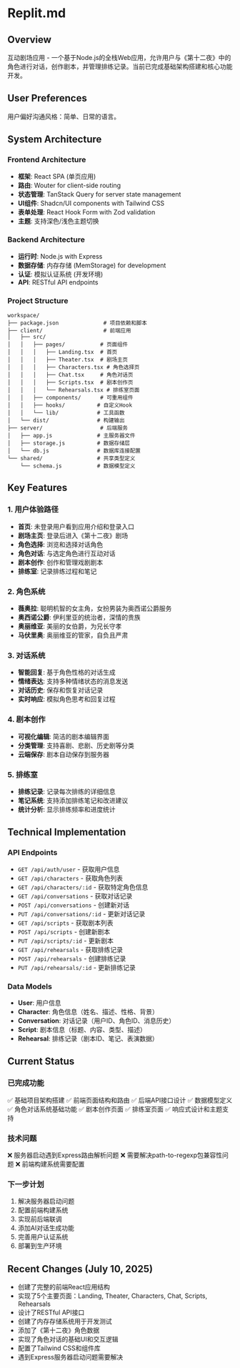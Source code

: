 # Replit.md

## Overview

互动剧场应用 - 一个基于Node.js的全栈Web应用，允许用户与《第十二夜》中的角色进行对话，创作剧本，并管理排练记录。当前已完成基础架构搭建和核心功能开发。

## User Preferences

用户偏好沟通风格：简单、日常的语言。

## System Architecture

### Frontend Architecture
- **框架**: React SPA (单页应用)
- **路由**: Wouter for client-side routing
- **状态管理**: TanStack Query for server state management
- **UI组件**: Shadcn/UI components with Tailwind CSS
- **表单处理**: React Hook Form with Zod validation
- **主题**: 支持深色/浅色主题切换

### Backend Architecture
- **运行时**: Node.js with Express
- **数据存储**: 内存存储 (MemStorage) for development
- **认证**: 模拟认证系统 (开发环境)
- **API**: RESTful API endpoints

### Project Structure
```
workspace/
├── package.json              # 项目依赖和脚本
├── client/                   # 前端应用
│   ├── src/
│   │   ├── pages/           # 页面组件
│   │   │   ├── Landing.tsx  # 首页
│   │   │   ├── Theater.tsx  # 剧场主页
│   │   │   ├── Characters.tsx # 角色选择页
│   │   │   ├── Chat.tsx     # 角色对话页
│   │   │   ├── Scripts.tsx  # 剧本创作页
│   │   │   └── Rehearsals.tsx # 排练室页面
│   │   ├── components/      # 可重用组件
│   │   ├── hooks/          # 自定义Hook
│   │   └── lib/            # 工具函数
│   └── dist/               # 构建输出
├── server/                  # 后端服务
│   ├── app.js              # 主服务器文件
│   ├── storage.js          # 数据存储层
│   └── db.js               # 数据库连接配置
└── shared/                 # 共享类型定义
    └── schema.js           # 数据模型定义
```

## Key Features

### 1. 用户体验路径
- **首页**: 未登录用户看到应用介绍和登录入口
- **剧场主页**: 登录后进入《第十二夜》剧场
- **角色选择**: 浏览和选择对话角色
- **角色对话**: 与选定角色进行互动对话
- **剧本创作**: 创作和管理戏剧剧本
- **排练室**: 记录排练过程和笔记

### 2. 角色系统
- **薇奥拉**: 聪明机智的女主角，女扮男装为奥西诺公爵服务
- **奥西诺公爵**: 伊利里亚的统治者，深情的贵族
- **奥丽维亚**: 美丽的女伯爵，为兄长守孝
- **马伏里奥**: 奥丽维亚的管家，自负且严肃

### 3. 对话系统
- **智能回复**: 基于角色性格的对话生成
- **情绪表达**: 支持多种情绪状态的消息发送
- **对话历史**: 保存和恢复对话记录
- **实时响应**: 模拟角色思考和回复过程

### 4. 剧本创作
- **可视化编辑**: 简洁的剧本编辑界面
- **分类管理**: 支持喜剧、悲剧、历史剧等分类
- **云端保存**: 剧本自动保存到服务器

### 5. 排练室
- **排练记录**: 记录每次排练的详细信息
- **笔记系统**: 支持添加排练笔记和改进建议
- **统计分析**: 显示排练频率和进度统计

## Technical Implementation

### API Endpoints
- `GET /api/auth/user` - 获取用户信息
- `GET /api/characters` - 获取角色列表
- `GET /api/characters/:id` - 获取特定角色信息
- `GET /api/conversations` - 获取对话记录
- `POST /api/conversations` - 创建新对话
- `PUT /api/conversations/:id` - 更新对话记录
- `GET /api/scripts` - 获取剧本列表
- `POST /api/scripts` - 创建新剧本
- `PUT /api/scripts/:id` - 更新剧本
- `GET /api/rehearsals` - 获取排练记录
- `POST /api/rehearsals` - 创建排练记录
- `PUT /api/rehearsals/:id` - 更新排练记录

### Data Models
- **User**: 用户信息
- **Character**: 角色信息（姓名、描述、性格、背景）
- **Conversation**: 对话记录（用户ID、角色ID、消息历史）
- **Script**: 剧本信息（标题、内容、类型、描述）
- **Rehearsal**: 排练记录（剧本ID、笔记、表演数据）

## Current Status

### 已完成功能
✅ 基础项目架构搭建
✅ 前端页面结构和路由
✅ 后端API接口设计
✅ 数据模型定义
✅ 角色对话系统基础功能
✅ 剧本创作页面
✅ 排练室页面
✅ 响应式设计和主题支持

### 技术问题
❌ 服务器启动遇到Express路由解析问题
❌ 需要解决path-to-regexp包兼容性问题
❌ 前端构建系统需要配置

### 下一步计划
1. 解决服务器启动问题
2. 配置前端构建系统
3. 实现前后端联调
4. 添加AI对话生成功能
5. 完善用户认证系统
6. 部署到生产环境

## Recent Changes (July 10, 2025)

- 创建了完整的前端React应用结构
- 实现了5个主要页面：Landing, Theater, Characters, Chat, Scripts, Rehearsals
- 设计了RESTful API接口
- 创建了内存存储系统用于开发测试
- 添加了《第十二夜》角色数据
- 实现了角色对话的基础UI和交互逻辑
- 配置了Tailwind CSS和组件库
- 遇到Express服务器启动问题需要解决